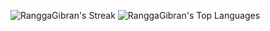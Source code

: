 ![RanggaGibran's Streak](https://github-readme-streak-stats.herokuapp.com/?user=RanggaGibran&theme=vue-dark&hide_border=true)
![RanggaGibran's Top Languages](https://github-readme-stats.vercel.app/api/top-langs/?username=RanggaGibran&theme=vue-dark&show_icons=true&hide_border=true&layout=compact)
